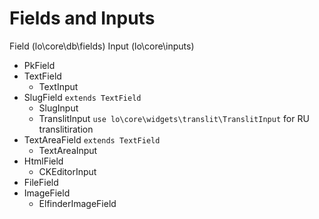 # Fields and Inputs

Field (lo\core\db\fields)  Input (lo\core\inputs)

- PkField  
- TextField 
    - TextInput
- SlugField ```extends TextField```
    - SlugInput
    - TranslitInput ```use lo\core\widgets\translit\TranslitInput``` for RU translitiration
- TextAreaField ```extends TextField```
    - TextAreaInput
- HtmlField 
    - CKEditorInput
- FileField 
- ImageField
    - ElfinderImageField
